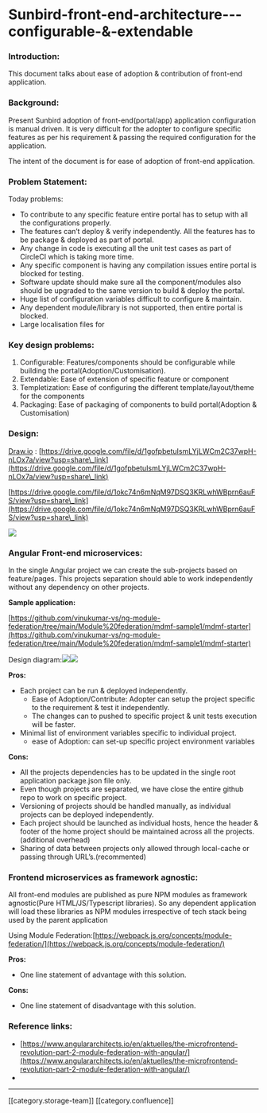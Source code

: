 # Sunbird-front-end-architecture---configurable-&-extendable

### Introduction:

This document talks about ease of adoption & contribution of front-end application.

### Background:

Present Sunbird adoption of front-end(portal/app) application configuration is manual driven. It is very difficult for the adopter to configure specific features as per his requirement & passing the required configuration for the application.

The intent of the document is for ease of adoption of front-end application.

### Problem Statement:

Today problems:

* To contribute to any specific feature entire portal has to setup with all the configurations properly.
* The features can’t deploy & verify independently. All the features has to be package & deployed as part of portal.
* Any change in code is executing all the unit test cases as part of CircleCI which is taking more time.
* Any specific component is having any compilation issues entire portal is blocked for testing.
* Software update should make sure all the component/modules also should be upgraded to the same version to build & deploy the portal.
* Huge list of configuration variables difficult to configure & maintain.
* Any dependent module/library is not supported, then entire portal is blocked.
* Large localisation files for

### Key design problems:

1. Configurable: Features/components should be configurable while building the portal(Adoption/Customisation).
2. Extendable: Ease of extension of specific feature or component
3. Templetization: Ease of configuring the different template/layout/theme for the components
4. Packaging: Ease of packaging of components to build portal(Adoption & Customisation)

### Design:

[Draw.io](http://draw.io) : [https://drive.google.com/file/d/1gofpbetuIsmLYjLWCm2C37wpH-nLOx7a/view?usp=share\_link](https://drive.google.com/file/d/1gofpbetuIsmLYjLWCm2C37wpH-nLOx7a/view?usp=share\_link)

[https://drive.google.com/file/d/1okc74n6mNqM97DSQ3KRLwhWBprn6auFS/view?usp=share\_link](https://drive.google.com/file/d/1okc74n6mNqM97DSQ3KRLwhWBprn6auFS/view?usp=share\_link)

![](<../../../../Others/SunbirdED/images/storage/micro frontend-Page-1.drawio.png>)

### Angular Front-end microservices:

In the single Angular project we can create the sub-projects based on feature/pages. This projects separation should able to work independently without any dependency on other projects.

**Sample application:**

[https://github.com/vinukumar-vs/ng-module-federation/tree/main/Module%20federation/mdmf-sample1/mdmf-starter](https://github.com/vinukumar-vs/ng-module-federation/tree/main/Module%20federation/mdmf-sample1/mdmf-starter)

Design diagram:![](<../../../../Others/SunbirdED/images/storage/Screenshot 2023-02-08 at 11.39.33 AM.png>)![](<../../../../Others/SunbirdED/images/storage/Screenshot 2023-04-25 at 3.19.31 PM.png>)

**Pros:**

* Each project can be run & deployed independently.
  * Ease of Adoption/Contribute: Adopter can setup the project specific to the requirement & test it independently.
  * The changes can to pushed to specific project & unit tests execution will be faster.
* Minimal list of environment variables specific to individual project.
  * ease of Adoption: can set-up specific project environment variables

**Cons:**

* All the projects dependencies has to be updated in the single root application package.json file only.
* Even though projects are separated, we have close the entire github repo to work on specific project.
* Versioning of projects should be handled manually, as individual projects can be deployed independently.
* Each project should be launched as individual hosts, hence the header & footer of the home project should be maintained across all the projects. (additional overhead)
* Sharing of data between projects only allowed through local-cache or passing through URL’s.(recommented)

### Frontend microservices as framework agnostic:

All front-end modules are published as pure NPM modules as framework agnostic(Pure HTML/JS/Typescript libraries). So any dependent application will load these libraries as NPM modules irrespective of tech stack being used by the parent application

Using Module Federation:[https://webpack.js.org/concepts/module-federation/](https://webpack.js.org/concepts/module-federation/)

**Pros:**

* One line statement of advantage with this solution.

**Cons:**

* One line statement of disadvantage with this solution.

### Reference links:

* [https://www.angulararchitects.io/en/aktuelles/the-microfrontend-revolution-part-2-module-federation-with-angular/](https://www.angulararchitects.io/en/aktuelles/the-microfrontend-revolution-part-2-module-federation-with-angular/)
*

***

\[\[category.storage-team]] \[\[category.confluence]]
